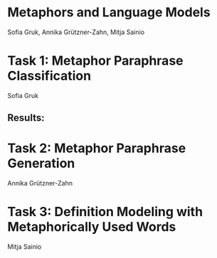 # Metaphors and Language Models

Sofia Gruk, Annika Grützner-Zahn, Mitja Sainio

# Task 1: Metaphor Paraphrase Classification
Sofia Gruk

## Results:


# Task 2: Metaphor Paraphrase Generation
Annika Grützner-Zahn

# Task 3: Definition Modeling with Metaphorically Used Words
Mitja Sainio
